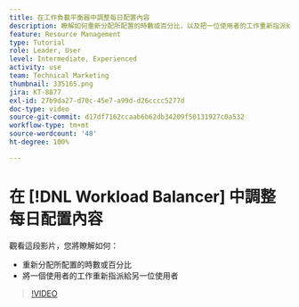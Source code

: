 ```yaml
---
title: 在工作負載平衡器中調整每日配置內容
description: 瞭解如何重新分配所配置的時數或百分比，以及把一位使用者的工作重新指派給另一位使用者。
feature: Resource Management
type: Tutorial
role: Leader, User
level: Intermediate, Experienced
activity: use
team: Technical Marketing
thumbnail: 335165.png
jira: KT-8877
exl-id: 27b9da27-d70c-45e7-a99d-d26cccc5277d
doc-type: video
source-git-commit: d17df7162ccaab6b62db34209f50131927c0a532
workflow-type: tm+mt
source-wordcount: '48'
ht-degree: 100%

---
```


# 在 [!DNL Workload Balancer] 中調整每日配置內容

觀看這段影片，您將瞭解如何：

* 重新分配所配置的時數或百分比
* 將一個使用者的工作重新指派給另一位使用者


>[!VIDEO](https://video.tv.adobe.com/v/335165/?quality=12&learn=on&enablevpops)
